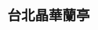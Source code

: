 ---
title: "台北晶華蘭亭"
description: "台北晶華蘭亭"
layout: shop
keywords:
  - 美食競賽
  - 台灣美食
  - 美食精選
datePublished: "2025-06-30"
dateModified: "2025-07-02"
city: "台北市"
district: "中山區"
address: "台北市中山區中山北路二段39巷3號"
phone: "0225215000#3680"
geo: "25.054188522340223, 121.52424008371192"
google_map: "https://maps.app.goo.gl/48jZuEnSb5hXnG729"
footinder: "https://footinder.com.tw/%E5%8F%B0%E5%8C%97%E5%B8%82%E4%B8%AD%E5%B1%B1%E5%8D%80/52645/"
official: "https://www.regenttaiwan.com/dining/lan-ting"
award:
  - name: "500盤"
    year: "2024"
    entries:
      - dishes:
          - "四季豆捲餅"
          - "東坡肉"

---